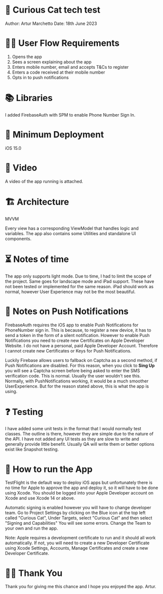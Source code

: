 
# 📱 Curious Cat tech test

Author: Artur Marchetto
Date: 18th June 2023

# 👦🏻 User Flow Requirements

1. Opens the app
2. Sees a screen explaining about the app
3. Enters mobile number, email and accepts T&Cs to register
4. Enters a code received at their mobile number
5. Opts in to push notifications

# 📚 Libraries

I added FirebaseAuth with SPM to enable Phone Number Sign In.

# 🚀 Minimum Deployment

iOS 15.0

# 🎥 Video

A video of the app running is attached.

# 🏗️ Architecture

MVVM

Every view has a corresponding ViewModel that handles logic and variables.
The app also contains some Utilities and standalone UI components.

# ⏳ Notes of time

The app only supports light mode.
Due to time, I had to limit the scope of the project.
Same goes for landscape mode and iPad support.
These have not been tested or implemented for the same reason.
iPad should work as normal, however User Experience may not be the most beautiful.

# 🔔 Notes on Push Notifications

FirebaseAuth requires the iOS app to enable Push Notifications for PhoneNumber sign in.
This is because, to register a new device, it has to send a token in the form of a silent notification.
However to enable Push Notifications you need to create new Certificates on Apple Developer Website.
I do not have a personal, paid Apple Developer Account. Therefore I cannot create new Certificates or Keys for Push Notifications.

Luckily Firebase allows users to fallback on Captcha as a second method, if Push Notifications are disabled.
For this reason, when you click to **Sing Up** you will see a Captcha screen before being asked to enter the SMS verification code.
This is normal.
Usually the user wouldn't see this. Normally, with PushNotifications working, it would be a much smoother UserExperience.
But for the reason stated above, this is what the app is using. 

# ❓ Testing

I have added some unit tests in the format that I would normally test classes.
The outline is there, however they are simple due to the nature of the API.
I have not added any UI tests as they are slow to write and generally provide little benefit.
Usually QA will write them or better options exist like Snapshot testing.

# 📱 How to run the App

TestFlight is the default way to deploy iOS apps but unfortunately there is no time for Apple to approve the app and deploy it, so it will have to be done using Xcode.
You should be logged into your Apple Developer account on Xcode and use Xcode 14 or above.

Automatic signing is enabled however you will have to change developer team.
Go to Project Settings by clicking on the Blue icon at the top left called "Curious Cat", Under Targets, select "Curious Cat" and then select "Signing and Capabilities"
You will see some errors.
Change the Team to your own and run the app.

Note:
Apple requires a development certificate to run and it should all work automatically.
If not, you will need to create a new Developer Certificate using Xcode Settings, Accounts, Manage Certificates and create a new Developer Certificate.  

# 🙏🏻 Thank You

Thank you for giving me this chance and I hope you enjoyed the app.
Artur.
